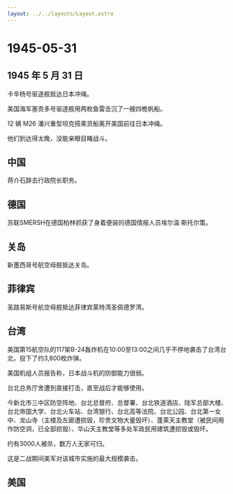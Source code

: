 ```yaml
---
layout: ../../layouts/Layout.astro
---
```


# 1945-05-31

## 1945 年 5 月 31 日

卡辛杨号驱逐舰抵达日本冲绳。

美国海军塞贡多号驱逐舰用两枚鱼雷击沉了一艘四桅帆船。

12 辆 M26 潘兴重型坦克搭乘货船离开美国前往日本冲绳。

他们到达得太晚，没能亲眼目睹战斗。

## 中国

蒋介石辞去行政院长职务。

## 德国

苏联SMERSH在德国柏林抓获了身着便装的德国情报人员埃尔温·斯托尔策。

## 关岛

新墨西哥号航空母舰抵达关岛。

## 菲律宾

圣路易斯号航空母舰抵达菲律宾莱特湾圣佩德罗湾。

## 台湾

美国第15航空队的117架B-24轰炸机在10:00至13:00之间几乎不停地袭击了台湾台北，投下了约3,800枚炸弹。

美国机组人员报告称，日本战斗机的防御能力很弱。

台北总务厅舍遭到直接打击，直至战后才能够使用。

今新北市三中区防空阵地、台北总督府、总督署、台北铁道酒店、陆军总部大楼、台北帝国大学、台北火车站、台湾银行、台北高等法院、台北公园、台北第一女中、龙山寺（主楼及左廊遭损毁，珍贵文物大量毁坏）、蓬莱天主教堂（被民间用作防空洞，已全部损毁）、华山天主教堂等多处军政民用建筑遭损毁或毁坏。

约有3000人被杀，数万人无家可归。

这是二战期间美军对该城市实施的最大规模袭击。

## 美国